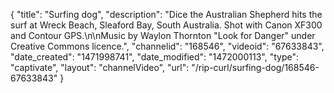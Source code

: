 {
    "title": "Surfing dog",
    "description": "Dice the Australian Shepherd hits the surf at Wreck Beach, Sleaford Bay, South Australia. Shot with Canon XF300 and Contour GPS.\n\nMusic by Waylon Thornton \"Look for Danger\" under Creative Commons licence.",
    "channelid": "168546",
    "videoid": "67633843",
    "date_created": "1471998741",
    "date_modified": "1472000113",
    "type": "captivate",
    "layout": "channelVideo",
    "url": "\/rip-curl\/surfing-dog\/168546-67633843"
}